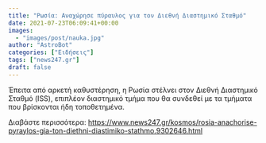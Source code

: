 ```yaml
---
title: "Ρωσία: Αναχώρησε πύραυλος για τον Διεθνή Διαστημικό Σταθμό"
date: 2021-07-23T06:09:41+00:00
images:
  - "images/post/nauka.jpg"
author: "AstroBot"
categories: ["Ειδήσεις"]
tags: ["news247.gr"]
draft: false
---
```


Έπειτα από αρκετή καθυστέρηση, η Ρωσία στέλνει στον Διεθνή Διαστημικό Σταθμό (ISS), επιπλέον διαστημικό τμήμα που θα συνδεθεί με τα τμήματα που βρίσκονται ήδη τοποθετημένα.

Διαβάστε περισσότερα: https://www.news247.gr/kosmos/rosia-anachorise-pyraylos-gia-ton-diethni-diastimiko-stathmo.9302646.html
